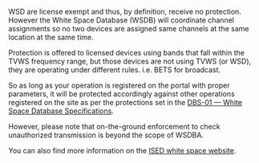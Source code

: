 WSD are license exempt and thus, by definition, receive no protection. However the White Space Database \(WSDB\) will coordinate channel assignments so no two devices are assigned same channels at the same location at the same time. 

Protection is offered to licensed devices using bands that fall within the TVWS frequency range, but those devices are not using TVWS \(or WSD\), they are operating under different rules. i.e. BETS for broadcast.

So as long as your operation is registered on the portal with proper parameters, it will be protected accordingly against other operations registered on the site as per the protections set in the [DBS-01 — White Space Database Specifications](http://www.ic.gc.ca/eic/site/smt-gst.nsf/eng/sf10928.html).

However, please note that on-the-ground enforcement to check unauthorized transmission is beyond the scope of WSDBA.

You can also find more information on the [ISED white space website](http://www.ic.gc.ca/eic/site/smt-gst.nsf/eng/h_sf10498.html).


